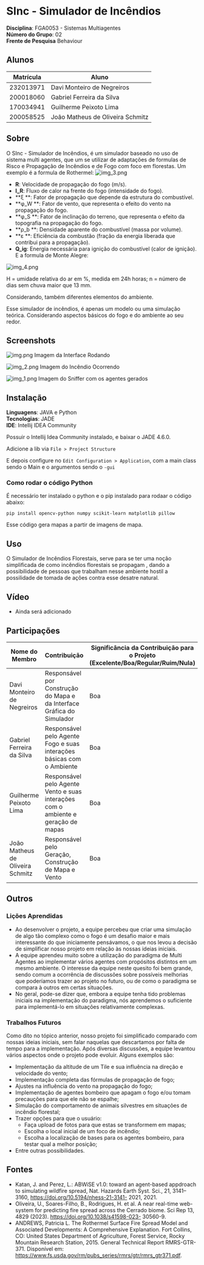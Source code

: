 # SInc - Simulador de Incêndios

**Disciplina**: FGA0053 - Sistemas Multiagentes <br>
**Número do Grupo**: 02 <br>
**Frente de Pesquisa** Behaviour<br>

## Alunos
|Matrícula | Aluno |
| -- | -- |
| 232013971  |  Davi Monteiro de Negreiros |
| 200018060  |  Gabriel Ferreira da Silva |
| 170034941  |  Guilherme Peixoto Lima |
| 200058525  |  João Matheus de Oliveira Schmitz |

## Sobre 

O SInc - Simulador de Incêndios, é um simulador baseado no uso de sistema multi agentes, que um  se utilizar de adaptações de formulas de Risco e Propagação de Incêndios e de Fogo com foco em florestas.
Um exemplo é a formula de Rothermel:
![img_3.png](img_3.png)

- **R**: Velocidade de propagação do fogo (m/s).
- **I_R**: Fluxo de calor na frente do fogo (intensidade do fogo).
- **ξ **: Fator de propagação que depende da estrutura do combustível.
- **φ_W **: Fator de vento, que representa o efeito do vento na propagação do fogo.
- **φ_S **: Fator de inclinação do terreno, que representa o efeito da topografia na propagação do fogo.
- **ρ_b **: Densidade aparente do combustível (massa por volume).
- **ε **: Eficiência da combustão (fração da energia liberada que contribui para a propagação).
- **Q_ig**: Energia necessária para ignição do combustível (calor de ignição).
E a formula de Monte Alegre:

![img_4.png](img_4.png)

H = umidade relativa do ar em %, medida em 24h horas;
n = número de dias sem chuva maior que 13 mm.

Considerando, também diferentes elementos do ambiente.

Esse simulador de incêndios, é apenas um modelo ou uma simulação teórica. Considerando aspectos básicos do fogo e do ambiente ao seu redor.

## Screenshots
![img.png](img.png)
Imagem da Interface Rodando

![img_2.png](img_2.png)
Imagem do Incêndio Ocorrendo

![img_1.png](img_1.png)
Imagem do Sniffer com os agentes gerados

## Instalação 
**Linguagens**: JAVA e Python<br>
**Tecnologias**: JADE<br>
**IDE**: Intellij IDEA Community<br>

Possuir o Intellij Idea Community instalado, e baixar o JADE 4.6.0.

Adicione a lib via ```File > Project Structure```

E depois configure no ```Edit Configuration > Application```, com a main class sendo o Main e o argumentos sendo o ```-gui```

### Como rodar o código Python

É necessário ter instalado o python e o pip instalado para rodaar o código abaixo:

```
pip install opencv-python numpy scikit-learn matplotlib pillow
```
Esse código gera mapas a partir de imagens de mapa.

## Uso 

O Simulador de Incêndios Florestais, serve para se ter uma noção simplificada de como incêndios florestais se propagam , dando a possibilidade de pessoas que trabalham nesse ambiente hostil a possilidade de tomada de ações contra esse desatre natural.

## Vídeo

- Ainda será adicionado

## Participações

| Nome do Membro | Contribuição | Significância da Contribuição para o Projeto (Excelente/Boa/Regular/Ruim/Nula) | Comprobatórios (ex. links para commits) |
|---|---|---|---|
| Davi Monteiro de Negreiros | Responsável por Construção do Mapa e da Interface Gráfica do Simulador | Boa | [Commits](https://github.com/UnBSMA2025-1/2025.1_G2_SMA_SInc-Simulador_de_Incendios/commits?author=DaviNegreiros) |
| Gabriel Ferreira da Silva | Responsável pelo Agente Fogo e suas interações básicas com o Ambiente | Boa | [Commits](https://github.com/UnBSMA2025-1/2025.1_G2_SMA_SInc-Simulador_de_Incendios/commits?author=oo7gabriel) |
| Guilherme Peixoto Lima | Responsável pelo Agente Vento e suas interações com o ambiente e geração de mapas | Boa | [Commits](https://github.com/UnBSMA2025-1/2025.1_G2_SMA_SInc-Simulador_de_Incendios/commits?author=guipeeix7) |
| João Matheus de Oliveira Schmitz | Responsável pelo Geração, Construção de Mapa e Vento | Boa | [Commits](https://github.com/UnBSMA2025-1/2025.1_G2_SMA_SInc-Simulador_de_Incendios/commits?author=JoaoSchmitz) |

## Outros 

### Lições Aprendidas

- Ao desenvolver o projeto, a equipe percebeu que criar uma simulação de algo tão complexo como o fogo é um desafio maior e mais interessante do que iniciamente pensávamos, o que nos levou a decisão de simplificar nosso projeto em relação às nossas ideias iniciais.
- A equipe aprendeu muito sobre a utilização do paradigma de Multi Agentes ao implementar vários agentes com propósitos distintos em um mesmo ambiente. O interesse da equipe neste quesito foi bem grande, sendo comum a ocorrência de discussões sobre possíveis melhorias que poderíamos trazer ao projeto no futuro, ou de como o paradigma se compara à outros em certas situações.
- No geral, pode-se dizer que, embora a equipe tenha tido problemas iniciais na implementação do paradigma, nós aprendemos o suficiente para implementá-lo em situações relativamente complexas.

### Trabalhos Futuros

Como dito no tópico anterior, nosso projeto foi simplificado comparado com nossas ideias iniciais, sem falar naquelas que descartamos por falta de tempo para a implementação. Após diversas discussões, a equipe levantou vários aspectos onde o projeto pode evoluir. Alguns exemplos são:

- Implementação da altitude de um Tile e sua influência na direção e velocidade do vento;
- Implementação completa das fórmulas de propagação de fogo;
- Ajustes na influência do vento na propagação do fogo;
- Implementação de agentes bombeiro que apagam o fogo e/ou tomam precauções para que ele não se espalhe;
- Simulação do comportamento de animais silvestres em situações de incêndio florestal;
- Trazer opções para que o usuário:
  - Faça upload de fotos para que estas se transformem em mapas;
  - Escolha o local inicial de um foco de incêndio;
  - Escolha a localização de bases para os agentes bombeiro, para testar qual a melhor posição;
- Entre outras possibilidades.

## Fontes

- Katan, J. and Perez, L.: ABWiSE v1.0: toward an agent-based appdroach to simulating wildfire
  spread, Nat. Hazards Earth Syst. Sci., 21, 3141–3160, https://doi.org/10.5194/nhess-21-3141-
  2021, 2021.
- Oliveira, U., Soares-Filho, B., Rodrigues, H. et al. A near real-time web-system for predicting fire
  spread across the Cerrado biome. Sci Rep 13, 4829 (2023). https://doi.org/10.1038/s41598-023-
  30560-9.
- ANDREWS, Patricia L. The Rothermel Surface Fire Spread Model and Associated Developments: A Comprehensive Explanation. Fort Collins, CO: United States Department of Agriculture, Forest Service, Rocky Mountain Research Station, 2015. General Technical Report RMRS-GTR-371. Disponível em: https://www.fs.usda.gov/rm/pubs_series/rmrs/gtr/rmrs_gtr371.pdf.

